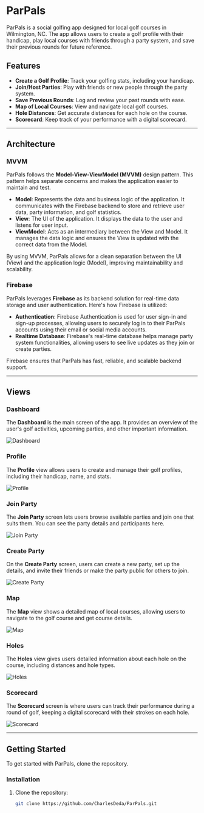 # ParPals

ParPals is a social golfing app designed for local golf courses in Wilmington, NC. The app allows users to create a golf profile with their handicap, play local courses with friends through a party system, and save their previous rounds for future reference.

## Features

- **Create a Golf Profile**: Track your golfing stats, including your handicap.
- **Join/Host Parties**: Play with friends or new people through the party system.
- **Save Previous Rounds**: Log and review your past rounds with ease.
- **Map of Local Courses**: View and navigate local golf courses.
- **Hole Distances**: Get accurate distances for each hole on the course.
- **Scorecard**: Keep track of your performance with a digital scorecard.

---

## Architecture

### MVVM

ParPals follows the **Model-View-ViewModel (MVVM)** design pattern. This pattern helps separate concerns and makes the application easier to maintain and test.

- **Model**: Represents the data and business logic of the application. It communicates with the Firebase backend to store and retrieve user data, party information, and golf statistics.
- **View**: The UI of the application. It displays the data to the user and listens for user input.
- **ViewModel**: Acts as an intermediary between the View and Model. It manages the data logic and ensures the View is updated with the correct data from the Model.

By using MVVM, ParPals allows for a clean separation between the UI (View) and the application logic (Model), improving maintainability and scalability.

### Firebase

ParPals leverages **Firebase** as its backend solution for real-time data storage and user authentication. Here's how Firebase is utilized:

- **Authentication**: Firebase Authentication is used for user sign-in and sign-up processes, allowing users to securely log in to their ParPals accounts using their email or social media accounts.
- **Realtime Database**: Firebase's real-time database helps manage party system functionalities, allowing users to see live updates as they join or create parties.

Firebase ensures that ParPals has fast, reliable, and scalable backend support.

---

## Views

### Dashboard

The **Dashboard** is the main screen of the app. It provides an overview of the user's golf activities, upcoming parties, and other important information.

![Dashboard](https://github.com/user-attachments/assets/2a375a60-f8f0-4a88-8a6e-26757f9627b1)

### Profile

The **Profile** view allows users to create and manage their golf profiles, including their handicap, name, and stats.

![Profile](https://github.com/user-attachments/assets/2ba5df14-2621-4617-a64d-fbd910ea5b9c)

### Join Party

The **Join Party** screen lets users browse available parties and join one that suits them. You can see the party details and participants here.

![Join Party](https://github.com/user-attachments/assets/5c6d7409-dad3-46a1-8fab-20ed2abad7f0)

### Create Party

On the **Create Party** screen, users can create a new party, set up the details, and invite their friends or make the party public for others to join.

![Create Party](https://github.com/user-attachments/assets/cba04eb3-cc0a-4522-85f8-0165b99dd9cb)

### Map

The **Map** view shows a detailed map of local courses, allowing users to navigate to the golf course and get course details.

![Map](https://github.com/user-attachments/assets/080bb8d7-0cae-4312-96bb-948a102efac8)

### Holes

The **Holes** view gives users detailed information about each hole on the course, including distances and hole types.

![Holes](https://github.com/user-attachments/assets/9b892a78-8b03-465a-b17b-3ce6d0ef9192)

### Scorecard

The **Scorecard** screen is where users can track their performance during a round of golf, keeping a digital scorecard with their strokes on each hole.

![Scorecard](https://github.com/user-attachments/assets/041cec55-98ac-49dd-9493-47d879e5bf90)

---

## Getting Started

To get started with ParPals, clone the repository.

### Installation

1. Clone the repository:
   ```bash
   git clone https://github.com/CharlesDeda/ParPals.git

